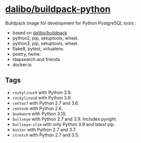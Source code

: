 # [dalibo/buildpack-python](https://hub.docker.com/r/dalibo/buildpack-python)

Buildpack image for development for Python PostgreSQL tools :

- based on [dalibo/buildpack](https://github.com/dalibo/docker-buildpack)
- python2, pip, setuptools, wheel.
- python3, pip, setuptools, wheel.
- flake8, pytest, virtualenv.
- poetry, twine.
- ldapsearch and friends
- docker.io


## Tags

- `rockylinux9` with Python 3.9.
- `rockylinux8` with Python 3.9.
- `centos7` with Python 2.7 and 3.6.
- `centos6` with Python 2.6.
- `bookworm` with Python 3.10.
- `bullseye` with Python 2.7 and 3.9. Includes pyright.
- `bullseye-slim` with only Python 3.9 and latest pip.
- `buster` with Python 2.7 and 3.7.
- `stretch` with Python 2.7 and 3.5.
